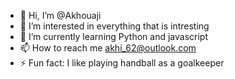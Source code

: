 - 👋 Hi, I’m @Akhouaji
- 👀 I’m interested in everything that is intresting
- 🌱 I’m currently learning Python and javascript
- 📫 How to reach me akhi_62@outlook.com
- ⚡ Fun fact: I like playing handball as a goalkeeper

